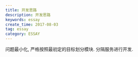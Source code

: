 ```yaml
---
title: 开发思路
description: 开发思路
keywords: essay
create_time: 2017-08-03
tag: essay
category: ESSAY
---
```


问题最小化, 严格按照最初定的目标划分模块. 分隔服务进行开发. 


